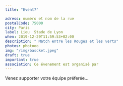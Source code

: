 ```yaml
---
title: "Event7"

adress: numéro et nom de la rue
postalCode: 75000
city: Paris
label: Lieu  Stade de Lyon
when: 2019-12-29T11:59:53+02:00
description: " Match entre les Rouges et les verts"
photos: photooo
img: "/img/bascket.jpeg"
draft: true
important: true
association: Ce évenement est organisé par  
---
```

Venez supporter votre équipe préferée...
